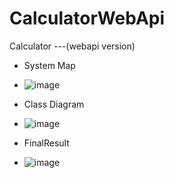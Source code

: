 # CalculatorWebApi
Calculator ---(webapi version)

* System Map
* ![image]()

* Class Diagram
* ![image]()

* FinalResult
* ![image]()

